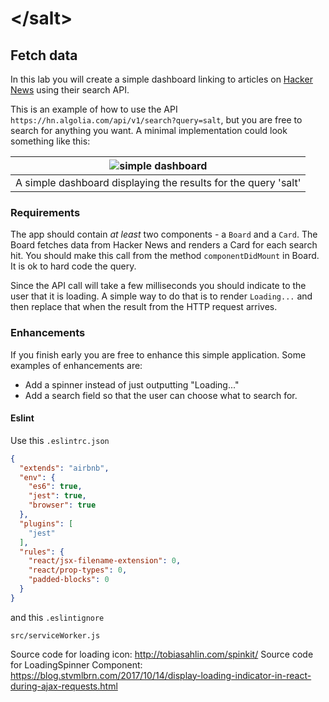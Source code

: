 # &lt;/salt&gt;

## Fetch data  

In this lab you will create a simple dashboard linking to articles on [Hacker News](https://news.ycombinator.com/) using their search API.

This is an example of how to use the API `https://hn.algolia.com/api/v1/search?query=salt`, but you are free to search for anything you want. 
A minimal implementation could look something like this:

| ![simple dashboard](example.png) |
| :---: |
| A simple dashboard displaying the results for the query 'salt' |

### Requirements
The app should contain _at least_ two components - a `Board` and a `Card`. 
The Board fetches data from Hacker News and renders a Card for each search hit.
You should make this call from the method `componentDidMount` in Board.
It is ok to hard code the query.

Since the API call will take a few milliseconds you should indicate to the user that it is loading.
A simple way to do that is to render `Loading...` and then replace that when the result from the HTTP request arrives.

### Enhancements
If you finish early you are free to enhance this simple application. Some examples of enhancements are:
- Add a spinner instead of just outputting "Loading..."
- Add a search field so that the user can choose what to search for.

#### Eslint
Use this `.eslintrc.json`
```json
{
  "extends": "airbnb",
  "env": {
    "es6": true,
    "jest": true,
    "browser": true
  },
  "plugins": [
    "jest"
  ],
  "rules": {
    "react/jsx-filename-extension": 0,
    "react/prop-types": 0,
    "padded-blocks": 0
  }
}
```
and this `.eslintignore`
```
src/serviceWorker.js
```
Source code for loading icon: http://tobiasahlin.com/spinkit/
Source code for LoadingSpinner Component: https://blog.stvmlbrn.com/2017/10/14/display-loading-indicator-in-react-during-ajax-requests.html
